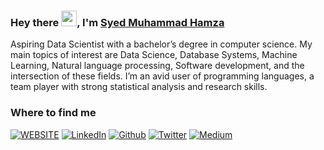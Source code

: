 ### Hey there <img src="https://media.giphy.com/media/hvRJCLFzcasrR4ia7z/giphy.gif" width="25px">, I'm [Syed Muhammad Hamza](https://syedmuhammadhamza.github.io/Hamza_Portfolio/)
<p>Aspiring Data Scientist with a bachelor’s degree in computer science. My main topics of interest are Data Science, Database Systems, Machine Learning, Natural language processing, Software development, and the intersection of these fields. I’m an avid user of programming languages, a team player with strong statistical analysis and research skills.</p>

<h3>Where to find me</h3>
<a href="https://syedmuhammadhamza.github.io/Hamza_Portfolio/" target="_blank"><img alt="WEBSITE" src="https://img.shields.io/badge/website-%2312100E.svg?&style=for-the-badge&logo=website&logoColor=white" /></a>
<a href="https://www.linkedin.com/in/sm-hamza/" target="_blank"><img alt="LinkedIn" src="https://img.shields.io/badge/linkedin-%230077B5.svg?&style=for-the-badge&logo=linkedin&logoColor=white" /></a> <a href="https://github.com/SyedMuhammadHamza" target="_blank"><img alt="Github" src="https://img.shields.io/badge/GitHub-%2312100E.svg?&style=for-the-badge&logo=Github&logoColor=white" /></a> <a href="https://twitter.com/Bitstsunami" target="_blank"><img alt="Twitter" src="https://img.shields.io/badge/twitter-%231DA1F2.svg?&style=for-the-badge&logo=twitter&logoColor=white" /></a> <a href="https://medium.com/@syedmuhammadhamza_23687" target="_blank"><img alt="Medium" src="https://img.shields.io/badge/medium-%2312100E.svg?&style=for-the-badge&logo=medium&logoColor=white" /></a>

